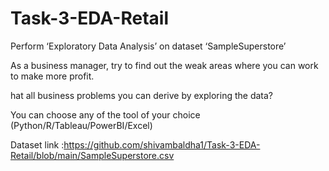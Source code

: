 # Task-3-EDA-Retail
Perform ‘Exploratory Data Analysis’ on dataset ‘SampleSuperstore’

As a business manager, try to find out the weak areas where you can work to make more profit.

hat all business problems you can derive by exploring the data?

You can choose any of the tool of your choice (Python/R/Tableau/PowerBI/Excel)

Dataset link :https://github.com/shivambaldha1/Task-3-EDA-Retail/blob/main/SampleSuperstore.csv


